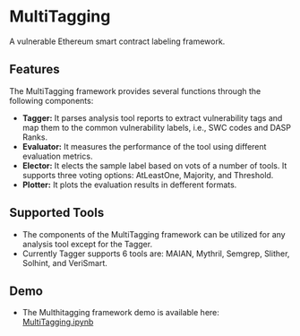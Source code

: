 # MultiTagging
A vulnerable Ethereum smart contract labeling framework.
## Features
The MultiTagging framework provides several functions through the following components:
*  **Tagger:** It parses analysis tool reports to extract vulnerability tags and map them to the common vulnerability labels, i.e., SWC codes and DASP Ranks.
*  **Evaluator:** It measures the performance of the tool using different evaluation metrics.
*  **Elector:** It elects the sample label based on vots of a number of tools. It supports three voting options: AtLeastOne, Majority, and Threshold.
*  **Plotter:** It plots the evaluation results in defferent formats.
## Supported Tools
* The components of the MultiTagging framework can be utilized for any analysis tool except for the Tagger.
* Currently Tagger supports 6 tools are: MAIAN, Mythril, Semgrep, Slither, Solhint, and VeriSmart.
## Demo
*  The Multhitagging framework demo is available here: <A Href="https://github.com/shikahJS/MultiTagging/blob/main/MultiTagging.ipynb">MultiTagging.ipynb</A>
